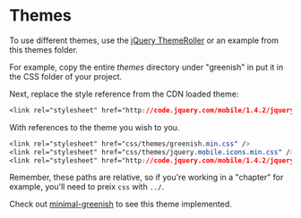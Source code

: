 Themes
======

To use different themes, use the [jQuery ThemeRoller](http://themeroller.jquerymobile.com/?ver=1.4.2) or an example from this themes folder.

For example, copy the entire *themes* directory under "greenish" in put it in the CSS folder of your project.

Next, replace the style reference from the CDN loaded theme:

```css
<link rel="stylesheet" href="http://code.jquery.com/mobile/1.4.2/jquery.mobile-1.4.2.min.css" />
```

With references to the theme you wish to you.

```css
<link rel="stylesheet" href="css/themes/greenish.min.css" />
<link rel="stylesheet" href="css/themes/jquery.mobile.icons.min.css" />
<link rel="stylesheet" href="http://code.jquery.com/mobile/1.4.2/jquery.mobile.structure-1.4.2.min.css" />
```

Remember, these paths are relative, so if you're working in a "chapter" for example, you'll need to preix ```css``` with ```../```.

Check out [minimal-greenish](../templates/minimal-greenish) to see this theme implemented.
